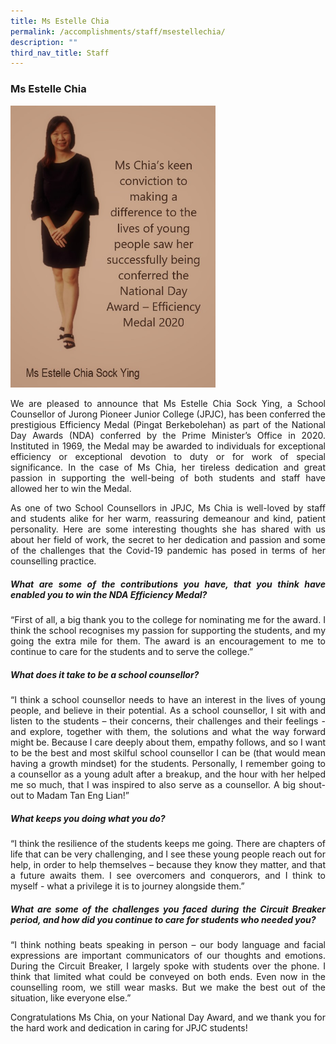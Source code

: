 ```yaml
---
title: Ms Estelle Chia
permalink: /accomplishments/staff/msestellechia/
description: ""
third_nav_title: Staff
---
```

### **Ms Estelle Chia**

<img src="/images/Estelle.jpg" 
     style="width:65%">
<div align=justify>
	
We are pleased to announce that Ms Estelle Chia Sock Ying, a School Counsellor of Jurong Pioneer Junior College (JPJC), has been conferred the prestigious Efficiency Medal (Pingat Berkebolehan) as part of the National Day Awards (NDA) conferred by the Prime Minister’s Office in 2020. Instituted in 1969, the Medal may be awarded to individuals for exceptional efficiency or exceptional devotion to duty or for work of special significance. In the case of Ms Chia, her tireless dedication and great passion in supporting the well-being of both students and staff have allowed her to win the Medal.

As one of two School Counsellors in JPJC, Ms Chia is well-loved by staff and students alike for her warm, reassuring demeanour and kind, patient personality. Here are some interesting thoughts she has shared with us about her field of work, the secret to her dedication and passion and some of the challenges that the Covid-19 pandemic has posed in terms of her counselling practice.

##### **What are some of the contributions you have, that you think have enabled you to win the NDA Efficiency Medal?**
“First of all, a big thank you to the college for nominating me for the award. I think the school recognises my passion for supporting the students, and my going the extra mile for them. The award is an encouragement to me to continue to care for the students and to serve the college.”

##### **What does it take to be a school counsellor?**
“I think a school counsellor needs to have an interest in the lives of young people, and believe in their potential. As a school counsellor, I sit with and listen to the students – their concerns, their challenges and their feelings - and explore, together with them, the solutions and what the way forward might be. Because I care deeply about them, empathy follows, and so I want to be the best and most skilful school counsellor I can be (that would mean having a growth mindset) for the students. Personally, I remember going to a counsellor as a young adult after a breakup, and the hour with her helped me so much, that I was inspired to also serve as a counsellor. A big shout-out to Madam Tan Eng Lian!”

##### **What keeps you doing what you do?**
“I think the resilience of the students keeps me going. There are chapters of life that can be very challenging, and I see these young people reach out for help, in order to help themselves – because they know they matter, and that a future awaits them. I see overcomers and conquerors, and I think to myself - what a privilege it is to journey alongside them.”

##### **What are some of the challenges you faced during the Circuit Breaker period, and how did you continue to care for students who needed you?**
“I think nothing beats speaking in person – our body language and facial expressions are important communicators of our thoughts and emotions. During the Circuit Breaker, I largely spoke with students over the phone. I think that limited what could be conveyed on both ends. Even now in the counselling room, we still wear masks. But we make the best out of the situation, like everyone else.”

Congratulations Ms Chia, on your National Day Award, and we thank you for the hard work and dedication in caring for JPJC students!
	</div>